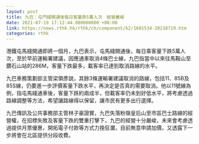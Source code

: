 ```yaml
---
layout: post
title: 九巴：屯門綫開通後每日客量跌5萬人次　經營嚴峻
date: 2021-07-19 17:12:44.000000000 +08:00
link: https://news.rthk.hk/rthk/ch/component/k2/1601534-20210719.htm
categories: rthk
---
```


港鐵屯馬綫開通即將一個月，九巴表示，屯馬綫開通後，每日乘客量下跌5萬人次，至於早前運輸署建議，因應通車取消4條巴士線，九巴指當中以來往馬鞍山至鑽石山站的286M，客量下跌最多，載客率已達到取消路線的水平。 

九巴車務策劃部主管梁領彥說，其餘3條運輸署建議取消的路線，包括11、85B及85S線，仍要進一步評價客量下跌水平，再決定是否真的需要取消。他以11號線為例，指屯馬綫通車後，客量下跌約兩成半，但載客率仍未到好低水平，將考慮透過路線調整等方法，希望讓路線得以保留，讓市民有更多出行選擇。 

九巴傳訊及公共事務部主管林子豪證實，九巴失落粉嶺皇后山至市區巴士路線的經營權，在招標失敗及客量下跌的雙重打擊下，九巴的經營十分嚴峻，未來會考慮透過提供月票優惠，開拓電子付款等方式力挽狂瀾，目前無意申請加價，又透露下一步將會在北區提供分段收費。
